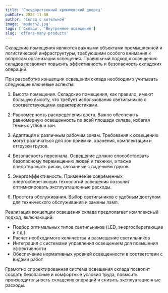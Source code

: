 ```yaml
---
title: 'Государственный кремлевский дворец'
pubDate: 2024-11-08
author: 'Склад с котельной'
image: 'modern2.jpg'
tags: ['Склады', 'Внутреннее освещение']
slug: 'offers-many-products' 
---
```


Складские помещения являются важными объектами промышленной и логистической инфраструктуры, требующими особого внимания к вопросам организации освещения. Правильный подход к освещению складов позволяет повысить эффективность и безопасность складских операций.

При разработке концепции освещения склада необходимо учитывать следующие ключевые аспекты:

1. Высота помещения. Складские помещения, как правило, имеют большую высоту, что требует использования светильников с соответствующими характеристиками.

2. Равномерность распределения света. Важно обеспечить равномерную освещенность по всей площади склада, избегая темных углов и зон.

3. Адаптация к различным рабочим зонам. Требования к освещению могут различаться для зон приемки, хранения, комплектации и отгрузки грузов.

4. Безопасность персонала. Освещение должно способствовать безопасному перемещению людей и техники, а также предотвращать риски, связанные с падением грузов.

5. Энергоэффективность. Применение современных энергосберегающих технологий освещения позволит оптимизировать эксплуатационные расходы.

6. Простота обслуживания. Выбор светильников с удобным доступом для технического обслуживания и замены ламп.

Реализация концепции освещения склада предполагает комплексный подход, включающий:

- Подбор оптимальных типов светильников (LED, энергосберегающие и т.д.)
- Расчет необходимого количества и размещение светильников
- Интеграция с системами управления освещением для повышения эффективности
- Обеспечение нормативных уровней освещенности в соответствии с видами работ

Грамотно спроектированная система освещения склада позволит создать безопасные и комфортные условия труда, повысить производительность складских операций и снизить эксплуатационные расходы.


